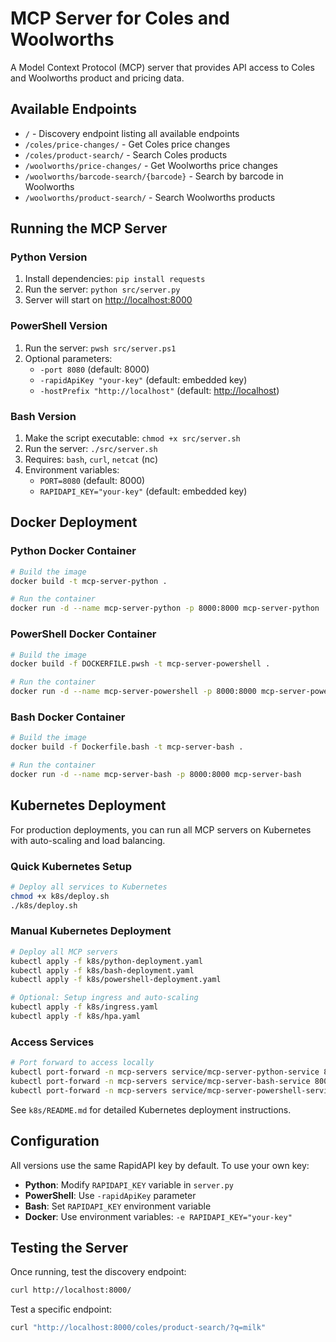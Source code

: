 # MCP Server for Coles and Woolworths

A Model Context Protocol (MCP) server that provides API access to Coles and Woolworths product and pricing data.

## Available Endpoints

- `/` - Discovery endpoint listing all available endpoints
- `/coles/price-changes/` - Get Coles price changes
- `/coles/product-search/` - Search Coles products
- `/woolworths/price-changes/` - Get Woolworths price changes
- `/woolworths/barcode-search/{barcode}` - Search by barcode in Woolworths
- `/woolworths/product-search/` - Search Woolworths products

## Running the MCP Server

### Python Version

1. Install dependencies: `pip install requests`
2. Run the server: `python src/server.py`
3. Server will start on <http://localhost:8000>

### PowerShell Version

1. Run the server: `pwsh src/server.ps1`
2. Optional parameters:
   - `-port 8080` (default: 8000)
   - `-rapidApiKey "your-key"` (default: embedded key)
   - `-hostPrefix "http://localhost"` (default: <http://localhost>)

### Bash Version

1. Make the script executable: `chmod +x src/server.sh`
2. Run the server: `./src/server.sh`
3. Requires: `bash`, `curl`, `netcat` (nc)
4. Environment variables:
   - `PORT=8080` (default: 8000)
   - `RAPIDAPI_KEY="your-key"` (default: embedded key)

## Docker Deployment

### Python Docker Container

```bash
# Build the image
docker build -t mcp-server-python .

# Run the container
docker run -d --name mcp-server-python -p 8000:8000 mcp-server-python
```

### PowerShell Docker Container

```bash
# Build the image
docker build -f DOCKERFILE.pwsh -t mcp-server-powershell .

# Run the container
docker run -d --name mcp-server-powershell -p 8000:8000 mcp-server-powershell
```

### Bash Docker Container

```bash
# Build the image
docker build -f Dockerfile.bash -t mcp-server-bash .

# Run the container
docker run -d --name mcp-server-bash -p 8000:8000 mcp-server-bash
```

## Kubernetes Deployment

For production deployments, you can run all MCP servers on Kubernetes with auto-scaling and load balancing.

### Quick Kubernetes Setup

```bash
# Deploy all services to Kubernetes
chmod +x k8s/deploy.sh
./k8s/deploy.sh
```

### Manual Kubernetes Deployment

```bash
# Deploy all MCP servers
kubectl apply -f k8s/python-deployment.yaml
kubectl apply -f k8s/bash-deployment.yaml
kubectl apply -f k8s/powershell-deployment.yaml

# Optional: Setup ingress and auto-scaling
kubectl apply -f k8s/ingress.yaml
kubectl apply -f k8s/hpa.yaml
```

### Access Services

```bash
# Port forward to access locally
kubectl port-forward -n mcp-servers service/mcp-server-python-service 8000:80
kubectl port-forward -n mcp-servers service/mcp-server-bash-service 8001:80
kubectl port-forward -n mcp-servers service/mcp-server-powershell-service 8002:80
```

See `k8s/README.md` for detailed Kubernetes deployment instructions.

## Configuration

All versions use the same RapidAPI key by default. To use your own key:

- **Python**: Modify `RAPIDAPI_KEY` variable in `server.py`
- **PowerShell**: Use `-rapidApiKey` parameter
- **Bash**: Set `RAPIDAPI_KEY` environment variable
- **Docker**: Use environment variables: `-e RAPIDAPI_KEY="your-key"`

## Testing the Server

Once running, test the discovery endpoint:

```bash
curl http://localhost:8000/
```

Test a specific endpoint:

```bash
curl "http://localhost:8000/coles/product-search/?q=milk"
```
